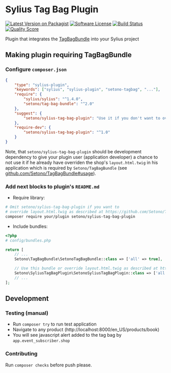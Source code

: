 # Sylius Tag Bag Plugin

[![Latest Version on Packagist][ico-version]][link-packagist]
[![Software License][ico-license]](LICENSE)
[![Build Status][ico-travis]][link-travis]
[![Quality Score][ico-code-quality]][link-code-quality]

Plugin that integrates the [TagBagBundle](https://github.com/Setono/TagBagBundle) into your Sylius project

## Making plugin requiring TagBagBundle

### Configure `composer.json`

```json
{
    "type": "sylius-plugin",
    "keywords": ["sylius", "sylius-plugin", "setono-tagbag", "..."],
    "require": {
        "sylius/sylius": "^1.4.0",
        "setono/tag-bag-bundle": "^2.0"
    },
    "suggest": {
        "setono/sylius-tag-bag-plugin": "Use it if you don't want to override shop's layout.html.twig"
    },
    "require-dev": {
        "setono/sylius-tag-bag-plugin": "^1.0"
    }
}
```

Note, that `setono/sylius-tag-bag-plugin` should be development dependency to
give your plugin user (application developer) a chance to not use it if he 
already have overriden the shop's `layout.html.twig` in his application 
which is required by `Setono/TagBagBundle` (see [github.com/Setono/TagBagBundle#usage](https://github.com/Setono/TagBagBundle#usage)).

### Add next blocks to plugin's `README.md`

* Require library:

```bash
# Omit setono/sylius-tag-bag-plugin if you want to
# override layout.html.twig as described at https://github.com/Setono/TagBagBundle#usage
composer require your/plugin setono/sylius-tag-bag-plugin
```

* Include bundles: 

```php
<?php
# config/bundles.php

return [
    // ...
    Setono\TagBagBundle\SetonoTagBagBundle::class => ['all' => true],

    // Use this bundle or override layout.html.twig as described at https://github.com/Setono/TagBagBundle#usage
    Setono\SyliusTagBagPlugin\SetonoSyliusTagBagPlugin::class => ['all' => true],
    // ...
];
```

## Development

### Testing (manual)

* Run `composer try` to run test application
* Navigate to any product (http://localhost:8000/en_US/products/book)
* You will see javascript alert added to the tag bag by `app.event_subscriber.shop`

### Contributing

Run `composer checks` before push please.

[ico-version]: https://img.shields.io/packagist/v/setono/sylius-tag-bag-plugin.svg?style=flat-square
[ico-license]: https://img.shields.io/badge/license-MIT-brightgreen.svg?style=flat-square
[ico-travis]: https://travis-ci.com/Setono/SyliusTagBagPlugin.svg?branch=master
[ico-code-quality]: https://img.shields.io/scrutinizer/g/Setono/SyliusTagBagPlugin.svg?style=flat-square

[link-packagist]: https://packagist.org/packages/setono/sylius-tag-bag-plugin
[link-travis]: https://travis-ci.com/Setono/SyliusTagBagPlugin
[link-code-quality]: https://scrutinizer-ci.com/g/Setono/SyliusTagBagPlugin
